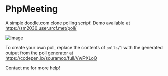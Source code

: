 # PhpMeeting

A simple doodle.com clone polling script! Demo available at https://sm2030.user.srcf.met/poll/

![image](https://user-images.githubusercontent.com/11202149/114603678-ef102080-9c8f-11eb-912c-574ef67854eb.png)

To create your own poll, replace the contents of `polls/1` with the generated output from the poll generator at https://codepen.io/souramoo/full/VwPXLoQ

Contact me for more help!
